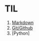# TIL

1. [Markdown](./Markdown/Markdown_README.md)
2. [Git/Github](./Git/Git_README.md)
2. [Python]

